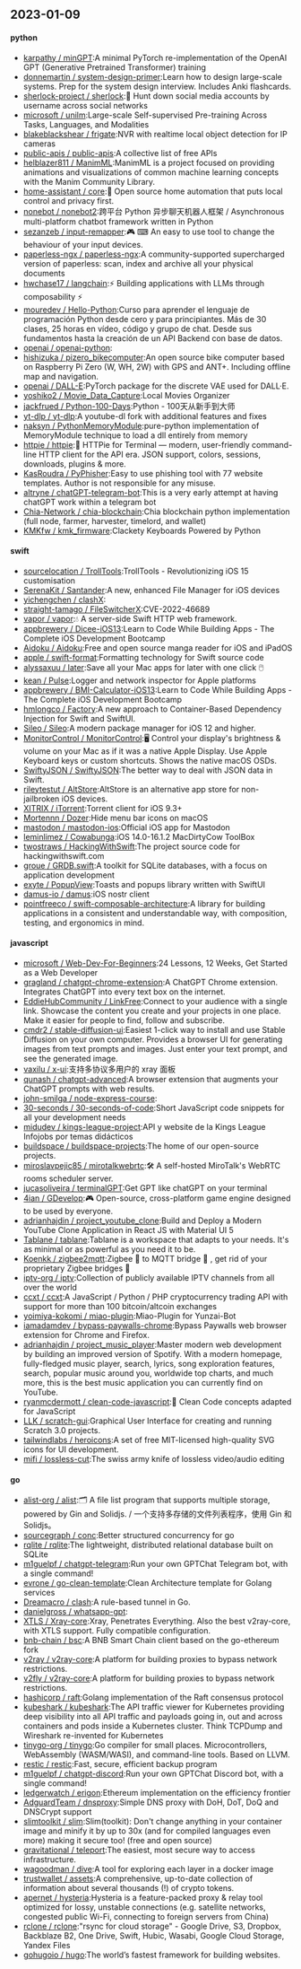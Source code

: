 ## 2023-01-09

#### python
* [karpathy / minGPT](https://github.com/karpathy/minGPT):A minimal PyTorch re-implementation of the OpenAI GPT (Generative Pretrained Transformer) training
* [donnemartin / system-design-primer](https://github.com/donnemartin/system-design-primer):Learn how to design large-scale systems. Prep for the system design interview. Includes Anki flashcards.
* [sherlock-project / sherlock](https://github.com/sherlock-project/sherlock):🔎
Hunt down social media accounts by username across social networks
* [microsoft / unilm](https://github.com/microsoft/unilm):Large-scale Self-supervised Pre-training Across Tasks, Languages, and Modalities
* [blakeblackshear / frigate](https://github.com/blakeblackshear/frigate):NVR with realtime local object detection for IP cameras
* [public-apis / public-apis](https://github.com/public-apis/public-apis):A collective list of free APIs
* [helblazer811 / ManimML](https://github.com/helblazer811/ManimML):ManimML is a project focused on providing animations and visualizations of common machine learning concepts with the Manim Community Library.
* [home-assistant / core](https://github.com/home-assistant/core):🏡
Open source home automation that puts local control and privacy first.
* [nonebot / nonebot2](https://github.com/nonebot/nonebot2):跨平台 Python 异步聊天机器人框架 / Asynchronous multi-platform chatbot framework written in Python
* [sezanzeb / input-remapper](https://github.com/sezanzeb/input-remapper):🎮
⌨
An easy to use tool to change the behaviour of your input devices.
* [paperless-ngx / paperless-ngx](https://github.com/paperless-ngx/paperless-ngx):A community-supported supercharged version of paperless: scan, index and archive all your physical documents
* [hwchase17 / langchain](https://github.com/hwchase17/langchain):⚡
Building applications with LLMs through composability
⚡
* [mouredev / Hello-Python](https://github.com/mouredev/Hello-Python):Curso para aprender el lenguaje de programación Python desde cero y para principiantes. Más de 30 clases, 25 horas en vídeo, código y grupo de chat. Desde sus fundamentos hasta la creación de un API Backend con base de datos.
* [openai / openai-python](https://github.com/openai/openai-python):
* [hishizuka / pizero_bikecomputer](https://github.com/hishizuka/pizero_bikecomputer):An open source bike computer based on Raspberry Pi Zero (W, WH, 2W) with GPS and ANT+. Including offline map and navigation.
* [openai / DALL-E](https://github.com/openai/DALL-E):PyTorch package for the discrete VAE used for DALL·E.
* [yoshiko2 / Movie_Data_Capture](https://github.com/yoshiko2/Movie_Data_Capture):Local Movies Organizer
* [jackfrued / Python-100-Days](https://github.com/jackfrued/Python-100-Days):Python - 100天从新手到大师
* [yt-dlp / yt-dlp](https://github.com/yt-dlp/yt-dlp):A youtube-dl fork with additional features and fixes
* [naksyn / PythonMemoryModule](https://github.com/naksyn/PythonMemoryModule):pure-python implementation of MemoryModule technique to load a dll entirely from memory
* [httpie / httpie](https://github.com/httpie/httpie):🥧
HTTPie for Terminal — modern, user-friendly command-line HTTP client for the API era. JSON support, colors, sessions, downloads, plugins & more.
* [KasRoudra / PyPhisher](https://github.com/KasRoudra/PyPhisher):Easy to use phishing tool with 77 website templates. Author is not responsible for any misuse.
* [altryne / chatGPT-telegram-bot](https://github.com/altryne/chatGPT-telegram-bot):This is a very early attempt at having chatGPT work within a telegram bot
* [Chia-Network / chia-blockchain](https://github.com/Chia-Network/chia-blockchain):Chia blockchain python implementation (full node, farmer, harvester, timelord, and wallet)
* [KMKfw / kmk_firmware](https://github.com/KMKfw/kmk_firmware):Clackety Keyboards Powered by Python

#### swift
* [sourcelocation / TrollTools](https://github.com/sourcelocation/TrollTools):TrollTools - Revolutionizing iOS 15 customisation
* [SerenaKit / Santander](https://github.com/SerenaKit/Santander):A new, enhanced File Manager for iOS devices
* [yichengchen / clashX](https://github.com/yichengchen/clashX):
* [straight-tamago / FileSwitcherX](https://github.com/straight-tamago/FileSwitcherX):CVE-2022-46689
* [vapor / vapor](https://github.com/vapor/vapor):💧
A server-side Swift HTTP web framework.
* [appbrewery / Dicee-iOS13](https://github.com/appbrewery/Dicee-iOS13):Learn to Code While Building Apps - The Complete iOS Development Bootcamp
* [Aidoku / Aidoku](https://github.com/Aidoku/Aidoku):Free and open source manga reader for iOS and iPadOS
* [apple / swift-format](https://github.com/apple/swift-format):Formatting technology for Swift source code
* [alyssaxuu / later](https://github.com/alyssaxuu/later):Save all your Mac apps for later with one click
🖱️
* [kean / Pulse](https://github.com/kean/Pulse):Logger and network inspector for Apple platforms
* [appbrewery / BMI-Calculator-iOS13](https://github.com/appbrewery/BMI-Calculator-iOS13):Learn to Code While Building Apps - The Complete iOS Development Bootcamp
* [hmlongco / Factory](https://github.com/hmlongco/Factory):A new approach to Container-Based Dependency Injection for Swift and SwiftUI.
* [Sileo / Sileo](https://github.com/Sileo/Sileo):A modern package manager for iOS 12 and higher.
* [MonitorControl / MonitorControl](https://github.com/MonitorControl/MonitorControl):🖥
Control your display's brightness & volume on your Mac as if it was a native Apple Display. Use Apple Keyboard keys or custom shortcuts. Shows the native macOS OSDs.
* [SwiftyJSON / SwiftyJSON](https://github.com/SwiftyJSON/SwiftyJSON):The better way to deal with JSON data in Swift.
* [rileytestut / AltStore](https://github.com/rileytestut/AltStore):AltStore is an alternative app store for non-jailbroken iOS devices.
* [XITRIX / iTorrent](https://github.com/XITRIX/iTorrent):Torrent client for iOS 9.3+
* [Mortennn / Dozer](https://github.com/Mortennn/Dozer):Hide menu bar icons on macOS
* [mastodon / mastodon-ios](https://github.com/mastodon/mastodon-ios):Official iOS app for Mastodon
* [leminlimez / Cowabunga](https://github.com/leminlimez/Cowabunga):iOS 14.0-16.1.2 MacDirtyCow ToolBox
* [twostraws / HackingWithSwift](https://github.com/twostraws/HackingWithSwift):The project source code for hackingwithswift.com
* [groue / GRDB.swift](https://github.com/groue/GRDB.swift):A toolkit for SQLite databases, with a focus on application development
* [exyte / PopupView](https://github.com/exyte/PopupView):Toasts and popups library written with SwiftUI
* [damus-io / damus](https://github.com/damus-io/damus):iOS nostr client
* [pointfreeco / swift-composable-architecture](https://github.com/pointfreeco/swift-composable-architecture):A library for building applications in a consistent and understandable way, with composition, testing, and ergonomics in mind.

#### javascript
* [microsoft / Web-Dev-For-Beginners](https://github.com/microsoft/Web-Dev-For-Beginners):24 Lessons, 12 Weeks, Get Started as a Web Developer
* [gragland / chatgpt-chrome-extension](https://github.com/gragland/chatgpt-chrome-extension):A ChatGPT Chrome extension. Integrates ChatGPT into every text box on the internet.
* [EddieHubCommunity / LinkFree](https://github.com/EddieHubCommunity/LinkFree):Connect to your audience with a single link. Showcase the content you create and your projects in one place. Make it easier for people to find, follow and subscribe.
* [cmdr2 / stable-diffusion-ui](https://github.com/cmdr2/stable-diffusion-ui):Easiest 1-click way to install and use Stable Diffusion on your own computer. Provides a browser UI for generating images from text prompts and images. Just enter your text prompt, and see the generated image.
* [vaxilu / x-ui](https://github.com/vaxilu/x-ui):支持多协议多用户的 xray 面板
* [qunash / chatgpt-advanced](https://github.com/qunash/chatgpt-advanced):A browser extension that augments your ChatGPT prompts with web results.
* [john-smilga / node-express-course](https://github.com/john-smilga/node-express-course):
* [30-seconds / 30-seconds-of-code](https://github.com/30-seconds/30-seconds-of-code):Short JavaScript code snippets for all your development needs
* [midudev / kings-league-project](https://github.com/midudev/kings-league-project):API y website de la Kings League Infojobs por temas didácticos
* [buildspace / buildspace-projects](https://github.com/buildspace/buildspace-projects):The home of our open-source projects.
* [miroslavpejic85 / mirotalkwebrtc](https://github.com/miroslavpejic85/mirotalkwebrtc):🛠
A self-hosted MiroTalk's WebRTC rooms scheduler server.
* [jucasoliveira / terminalGPT](https://github.com/jucasoliveira/terminalGPT):Get GPT like chatGPT on your terminal
* [4ian / GDevelop](https://github.com/4ian/GDevelop):🎮
Open-source, cross-platform game engine designed to be used by everyone.
* [adrianhajdin / project_youtube_clone](https://github.com/adrianhajdin/project_youtube_clone):Build and Deploy a Modern YouTube Clone Application in React JS with Material UI 5
* [Tablane / tablane](https://github.com/Tablane/tablane):Tablane is a workspace that adapts to your needs. It's as minimal or as powerful as you need it to be.
* [Koenkk / zigbee2mqtt](https://github.com/Koenkk/zigbee2mqtt):Zigbee
🐝
to MQTT bridge
🌉
, get rid of your proprietary Zigbee bridges
🔨
* [iptv-org / iptv](https://github.com/iptv-org/iptv):Collection of publicly available IPTV channels from all over the world
* [ccxt / ccxt](https://github.com/ccxt/ccxt):A JavaScript / Python / PHP cryptocurrency trading API with support for more than 100 bitcoin/altcoin exchanges
* [yoimiya-kokomi / miao-plugin](https://github.com/yoimiya-kokomi/miao-plugin):Miao-Plugin for Yunzai-Bot
* [iamadamdev / bypass-paywalls-chrome](https://github.com/iamadamdev/bypass-paywalls-chrome):Bypass Paywalls web browser extension for Chrome and Firefox.
* [adrianhajdin / project_music_player](https://github.com/adrianhajdin/project_music_player):Master modern web development by building an improved version of Spotify. With a modern homepage, fully-fledged music player, search, lyrics, song exploration features, search, popular music around you, worldwide top charts, and much more, this is the best music application you can currently find on YouTube.
* [ryanmcdermott / clean-code-javascript](https://github.com/ryanmcdermott/clean-code-javascript):🛁
Clean Code concepts adapted for JavaScript
* [LLK / scratch-gui](https://github.com/LLK/scratch-gui):Graphical User Interface for creating and running Scratch 3.0 projects.
* [tailwindlabs / heroicons](https://github.com/tailwindlabs/heroicons):A set of free MIT-licensed high-quality SVG icons for UI development.
* [mifi / lossless-cut](https://github.com/mifi/lossless-cut):The swiss army knife of lossless video/audio editing

#### go
* [alist-org / alist](https://github.com/alist-org/alist):🗂️
A file list program that supports multiple storage, powered by Gin and Solidjs. / 一个支持多存储的文件列表程序，使用 Gin 和 Solidjs。
* [sourcegraph / conc](https://github.com/sourcegraph/conc):Better structured concurrency for go
* [rqlite / rqlite](https://github.com/rqlite/rqlite):The lightweight, distributed relational database built on SQLite
* [m1guelpf / chatgpt-telegram](https://github.com/m1guelpf/chatgpt-telegram):Run your own GPTChat Telegram bot, with a single command!
* [evrone / go-clean-template](https://github.com/evrone/go-clean-template):Clean Architecture template for Golang services
* [Dreamacro / clash](https://github.com/Dreamacro/clash):A rule-based tunnel in Go.
* [danielgross / whatsapp-gpt](https://github.com/danielgross/whatsapp-gpt):
* [XTLS / Xray-core](https://github.com/XTLS/Xray-core):Xray, Penetrates Everything. Also the best v2ray-core, with XTLS support. Fully compatible configuration.
* [bnb-chain / bsc](https://github.com/bnb-chain/bsc):A BNB Smart Chain client based on the go-ethereum fork
* [v2ray / v2ray-core](https://github.com/v2ray/v2ray-core):A platform for building proxies to bypass network restrictions.
* [v2fly / v2ray-core](https://github.com/v2fly/v2ray-core):A platform for building proxies to bypass network restrictions.
* [hashicorp / raft](https://github.com/hashicorp/raft):Golang implementation of the Raft consensus protocol
* [kubeshark / kubeshark](https://github.com/kubeshark/kubeshark):The API traffic viewer for Kubernetes providing deep visibility into all API traffic and payloads going in, out and across containers and pods inside a Kubernetes cluster. Think TCPDump and Wireshark re-invented for Kubernetes
* [tinygo-org / tinygo](https://github.com/tinygo-org/tinygo):Go compiler for small places. Microcontrollers, WebAssembly (WASM/WASI), and command-line tools. Based on LLVM.
* [restic / restic](https://github.com/restic/restic):Fast, secure, efficient backup program
* [m1guelpf / chatgpt-discord](https://github.com/m1guelpf/chatgpt-discord):Run your own GPTChat Discord bot, with a single command!
* [ledgerwatch / erigon](https://github.com/ledgerwatch/erigon):Ethereum implementation on the efficiency frontier
* [AdguardTeam / dnsproxy](https://github.com/AdguardTeam/dnsproxy):Simple DNS proxy with DoH, DoT, DoQ and DNSCrypt support
* [slimtoolkit / slim](https://github.com/slimtoolkit/slim):Slim(toolkit): Don't change anything in your container image and minify it by up to 30x (and for compiled languages even more) making it secure too! (free and open source)
* [gravitational / teleport](https://github.com/gravitational/teleport):The easiest, most secure way to access infrastructure.
* [wagoodman / dive](https://github.com/wagoodman/dive):A tool for exploring each layer in a docker image
* [trustwallet / assets](https://github.com/trustwallet/assets):A comprehensive, up-to-date collection of information about several thousands (!) of crypto tokens.
* [apernet / hysteria](https://github.com/apernet/hysteria):Hysteria is a feature-packed proxy & relay tool optimized for lossy, unstable connections (e.g. satellite networks, congested public Wi-Fi, connecting to foreign servers from China)
* [rclone / rclone](https://github.com/rclone/rclone):"rsync for cloud storage" - Google Drive, S3, Dropbox, Backblaze B2, One Drive, Swift, Hubic, Wasabi, Google Cloud Storage, Yandex Files
* [gohugoio / hugo](https://github.com/gohugoio/hugo):The world’s fastest framework for building websites.
